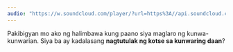 ```yaml
---
audio: "https://w.soundcloud.com/player/?url=https%3A//api.soundcloud.com/tracks/1472796838%3Fsecret_token%3Ds-knIk8kC4tal&color=%23ff5500&auto_play=true&hide_related=false&show_comments=true&show_user=true&show_reposts=false&show_teaser=true&visual=true"
---
```


Pakibigyan mo ako ng halimbawa kung paano siya maglaro ng kunwa-kunwarian. Siya ba ay kadalasang <strong>nagtutulak ng kotse sa kunwaring daan</strong>?